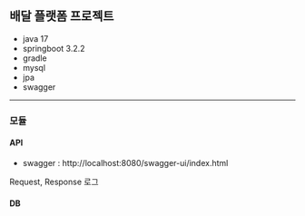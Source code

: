 ## 배달 플랫폼 프로젝트
- java 17
- springboot 3.2.2
- gradle
- mysql
- jpa
- swagger

---

### 모듈

#### API
- swagger : http://localhost:8080/swagger-ui/index.html

Request, Response 로그


#### DB